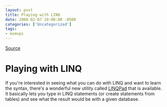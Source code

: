 ```yaml
---
layout: post
title: Playing with LINQ
date: 2008-02-07 19:00:00 -0500
categories: ['Uncategorized']
tags:
- msmvps
---
```

[Source](http://blogs.msmvps.com/peterritchie/2008/02/08/playing-with-linq/ "Permalink to Playing with LINQ")

# Playing with LINQ

If you're interested in seeing what you can do with LINQ and want to learn the syntax, there's a wonderful new utility called [LINQPad][1] that is available.  It basically lets you type in LINQ statements (or create statements from tables) and see what the result would be with a given database.

[1]: http://www.linqpad.net/

